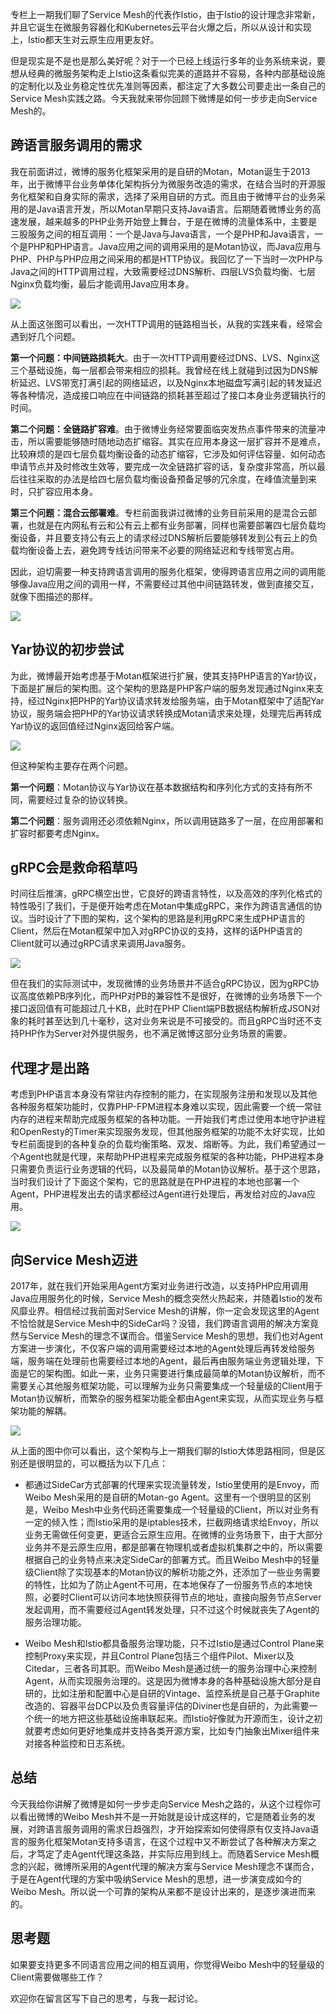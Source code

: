 专栏上一期我们聊了Service Mesh的代表作Istio，由于Istio的设计理念非常新，并且它诞生在微服务容器化和Kubernetes云平台火爆之后，所以从设计和实现上，Istio都天生对云原生应用更友好。

但是现实是不是也是那么美好呢？对于一个已经上线运行多年的业务系统来说，要想从经典的微服务架构走上Istio这条看似完美的道路并不容易，各种内部基础设施的定制化以及业务稳定性优先准则等因素，都注定了大多数公司要走出一条自己的Service Mesh实践之路。今天我就来带你回顾下微博是如何一步步走向Service Mesh的。

## 跨语言服务调用的需求

我在前面讲过，微博的服务化框架采用的是自研的Motan，Motan诞生于2013年，出于微博平台业务单体化架构拆分为微服务改造的需求，在结合当时的开源服务化框架和自身实际的需求，选择了采用自研的方式。而且由于微博平台的业务采用的是Java语言开发，所以Motan早期只支持Java语言。后期随着微博业务的高速发展，越来越多的PHP业务开始登上舞台，于是在微博的流量体系中，主要是三股服务之间的相互调用：一个是Java与Java语言，一个是PHP和Java语言，一个是PHP和PHP语言。Java应用之间的调用采用的是Motan协议，而Java应用与PHP、PHP与PHP应用之间采用的都是HTTP协议。我回忆了一下当时一次PHP与Java之间的HTTP调用过程，大致需要经过DNS解析、四层LVS负载均衡、七层Nginx负载均衡，最后才能调用Java应用本身。

![](https://static001.geekbang.org/resource/image/8c/04/8cafb3bc4c314e5df40a80f8aee3cc04.png?wh=228*411)

从上面这张图可以看出，一次HTTP调用的链路相当长，从我的实践来看，经常会遇到好几个问题。

**第一个问题：中间链路损耗大**。由于一次HTTP调用要经过DNS、LVS、Nginx这三个基础设施，每一层都会带来相应的损耗。我曾经在线上就碰到过因为DNS解析延迟、LVS带宽打满引起的网络延迟，以及Nginx本地磁盘写满引起的转发延迟等各种情况，造成接口响应在中间链路的损耗甚至超过了接口本身业务逻辑执行的时间。

**第二个问题：全链路扩容难**。由于微博业务经常要面临突发热点事件带来的流量冲击，所以需要能够随时随地动态扩缩容。其实在应用本身这一层扩容并不是难点，比较麻烦的是四七层负载均衡设备的动态扩缩容，它涉及如何评估容量、如何动态申请节点并及时修改生效等，要完成一次全链路扩容的话，复杂度非常高，所以最后往往采取的办法是给四七层负载均衡设备预备足够的冗余度，在峰值流量到来时，只扩容应用本身。

**第三个问题：混合云部署难**。专栏前面我讲过微博的业务目前采用的是混合云部署，也就是在内网私有云和公有云上都有业务部署，同样也需要部署四七层负载均衡设备，并且要支持公有云上的请求经过DNS解析后要能够转发到公有云上的负载均衡设备上去，避免跨专线访问带来不必要的网络延迟和专线带宽占用。

因此，迫切需要一种支持跨语言调用的服务化框架，使得跨语言应用之间的调用能够像Java应用之间的调用一样，不需要经过其他中间链路转发，做到直接交互，就像下图描述的那样。

![](https://static001.geekbang.org/resource/image/6b/fe/6b54bcf17039645c3034dce373a053fe.png?wh=500*206)

## Yar协议的初步尝试

为此，微博最开始考虑基于Motan框架进行扩展，使其支持PHP语言的Yar协议，下面是扩展后的架构图。这个架构的思路是PHP客户端的服务发现通过Nginx来支持，经过Nginx把PHP的Yar协议请求转发给服务端，由于Motan框架中了适配Yar协议，服务端会把PHP的Yar协议请求转换成Motan请求来处理，处理完后再转成Yar协议的返回值经过Nginx返回给客户端。

![](https://static001.geekbang.org/resource/image/d7/3c/d7d21afa6d37bf5f55a831a25fdef83c.png?wh=741*487)

但这种架构主要存在两个问题。

**第一个问题**：Motan协议与Yar协议在基本数据结构和序列化方式的支持有所不同，需要经过复杂的协议转换。

**第二个问题**：服务调用还必须依赖Nginx，所以调用链路多了一层，在应用部署和扩容时都要考虑Nginx。

## gRPC会是救命稻草吗

时间往后推演，gRPC横空出世，它良好的跨语言特性，以及高效的序列化格式的特性吸引了我们，于是便开始考虑在Motan中集成gRPC，来作为跨语言通信的协议。当时设计了下图的架构，这个架构的思路是利用gRPC来生成PHP语言的Client，然后在Motan框架中加入对gRPC协议的支持，这样的话PHP语言的Client就可以通过gRPC请求来调用Java服务。

![](https://static001.geekbang.org/resource/image/02/2a/02de374239ba3b0ea10cc9192821552a.png?wh=574*313)

但在我们的实际测试中，发现微博的业务场景并不适合gRPC协议，因为gRPC协议高度依赖PB序列化，而PHP对PB的兼容性不是很好，在微博的业务场景下一个接口返回值有可能超过几十KB，此时在PHP Client端PB数据结构解析成JSON对象的耗时甚至达到几十毫秒，这对业务来说是不可接受的。而且gRPC当时还不支持PHP作为Server对外提供服务，也不满足微博这部分业务场景的需要。

## 代理才是出路

考虑到PHP语言本身没有常驻内存控制的能力，在实现服务注册和发现以及其他各种服务框架功能时，仅靠PHP-FPM进程本身难以实现，因此需要一个统一常驻内存的进程来帮助完成服务框架的各种功能。一开始我们考虑过使用本地守护进程和OpenResty的Timer来实现服务发现，但其他服务框架的功能不太好实现，比如专栏前面提到的各种复杂的负载均衡策略、双发、熔断等。为此，我们希望通过一个Agent也就是代理，来帮助PHP进程来完成服务框架的各种功能，PHP进程本身只需要负责运行业务逻辑的代码，以及最简单的Motan协议解析。基于这个思路，当时我们设计了下面这个架构，它的思路就是在PHP进程的本地也部署一个Agent，PHP进程发出去的请求都经过Agent进行处理后，再发给对应的Java应用。

![](https://static001.geekbang.org/resource/image/a7/5c/a75e0cd4b3e9aa355a6caec951e5845c.png?wh=669*334)

## 向Service Mesh迈进

2017年，就在我们开始采用Agent方案对业务进行改造，以支持PHP应用调用Java应用服务化的时候，Service Mesh的概念突然火热起来，并随着Istio的发布风靡业界。相信经过我前面对Service Mesh的讲解，你一定会发现这里的Agent不恰恰就是Service Mesh中的SideCar吗？没错，我们跨语言调用的解决方案竟然与Service Mesh的理念不谋而合。借鉴Service Mesh的思想，我们也对Agent方案进一步演化，不仅客户端的调用需要经过本地的Agent处理后再转发给服务端，服务端在处理前也需要经过本地的Agent，最后再由服务端业务逻辑处理，下面是它的架构图。如此一来，业务只需要进行集成最简单的Motan协议解析，而不需要关心其他服务框架功能，可以理解为业务只需要集成一个轻量级的Client用于Motan协议解析，而繁杂的服务框架功能全都由Agent来实现，从而实现业务与框架功能的解耦。

![](https://static001.geekbang.org/resource/image/78/91/78c53f81b72dc818d90400160b573d91.png?wh=621*287)

从上面的图中你可以看出，这个架构与上一期我们聊的Istio大体思路相同，但是区别还是很明显的，可以概括为以下几点：

- 都通过SideCar方式部署的代理来实现流量转发，Istio里使用的是Envoy，而Weibo Mesh采用的是自研的Motan-go Agent。这里有一个很明显的区别是，Weibo Mesh中业务代码还需要集成一个轻量级的Client，所以对业务有一定的倾入性；而Istio采用的是iptables技术，拦截网络请求给Envoy，所以业务无需做任何变更，更适合云原生应用。在微博的业务场景下，由于大部分业务并不是云原生应用，都是部署在物理机或者虚拟机集群之中的，所以需要根据自己的业务特点来决定SideCar的部署方式。而且Weibo Mesh中的轻量级Client除了实现基本的Motan协议的解析功能之外，还添加了一些业务需要的特性，比如为了防止Agent不可用，在本地保存了一份服务节点的本地快照，必要时Client可以访问本地快照获得节点的地址，直接向服务节点Server发起调用，而不需要经过Agent转发处理，只不过这个时候就丧失了Agent的服务治理功能。

- Weibo Mesh和Istio都具备服务治理功能，只不过Istio是通过Control Plane来控制Proxy来实现，并且Control Plane包括三个组件Pilot、Mixer以及Citedar，三者各司其职。而Weibo Mesh是通过统一的服务治理中心来控制Agent，从而实现服务治理的。这是因为微博本身的各种基础设施大部分是自研的，比如注册和配置中心是自研的Vintage、监控系统是自己基于Graphite改造的、容器平台DCP以及负责容量评估的Diviner也是自研的，为此需要一个统一的地方把这些基础设施串联起来。而Istio好像就为开源而生，设计之初就要考虑如何更好地集成并支持各类开源方案，比如专门抽象出Mixer组件来对接各种监控和日志系统。


## 总结

今天我给你讲解了微博是如何一步步走向Service Mesh之路的，从这个过程你可以看出微博的Weibo Mesh并不是一开始就是设计成这样的，它是随着业务的发展，对跨语言服务调用的需求日趋强烈，才开始探索如何使得原有仅支持Java语言的服务化框架Motan支持多语言，在这个过程中又不断尝试了各种解决方案之后，才笃定了走Agent代理这条路，并实际应用到线上。而随着Service Mesh概念的兴起，微博所采用的Agent代理的解决方案与Service Mesh理念不谋而合，于是在Agent代理的方案中吸纳Service Mesh的思想，进一步演变成如今的Weibo Mesh。所以说一个可靠的架构从来都不是设计出来的，是逐步演进而来的。

## 思考题

如果要支持更多不同语言应用之间的相互调用，你觉得Weibo Mesh中的轻量级的Client需要做哪些工作？

欢迎你在留言区写下自己的思考，与我一起讨论。
